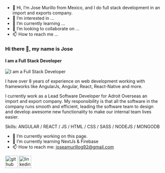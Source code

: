 - 👋 Hi, I’m Jose Murillo from Mexico, and I do full stack development in an import and exports company. 
- 👀 I’m interested in ...
- 🌱 I’m currently learning ...
- 💞️ I’m looking to collaborate on ...
- 📫 How to reach me ...

<!---
MexNowah/MexNowah is a ✨ special ✨ repository because its `README.md` (this file) appears on your GitHub profile.
You can click the Preview link to take a look at your changes.
--->

### Hi there 👋, my name is Jose
#### I am a Full Stack Developer
![I am a Full Stack Developer](https://arturssmirnovs.github.io/github-profile-readme-generator/images/banner.png)

I have over 8 years of experience on web development working with frameworks like AngularJs, Angular, React, React-Native and more. 

I currently work as a Lead Software Developer for Adroit Overseas an import and export company. My responsibility is that all the software in the company runs smooth and efficient, leading the software team to design and develop awesome new functionality to make our internal team lives easier. 

Skills: ANGULAR / REACT / JS / HTML / CSS / SASS / NODEJS / MONGODB

- 🔭 I’m currently working on this page. 
- 🌱 I’m currently learning NextJs & Firebase 
- 📫 How to reach me: joseamurillog92@gmail.com 


[<img src='https://cdn.jsdelivr.net/npm/simple-icons@3.0.1/icons/github.svg' alt='github' height='40'>](https://github.com/https://github.com/MexNowah)  [<img src='https://cdn.jsdelivr.net/npm/simple-icons@3.0.1/icons/linkedin.svg' alt='linkedin' height='40'>](https://www.linkedin.com/in/https://www.linkedin.com/in/joseamurillog//)  






